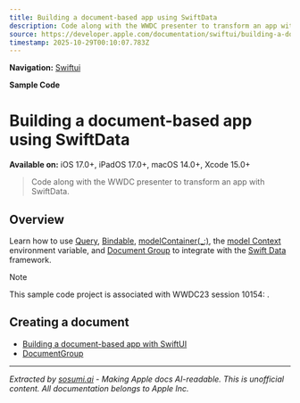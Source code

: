 ```yaml
---
title: Building a document-based app using SwiftData
description: Code along with the WWDC presenter to transform an app with SwiftData.
source: https://developer.apple.com/documentation/swiftui/building-a-document-based-app-using-swiftdata
timestamp: 2025-10-29T00:10:07.783Z
---
```


**Navigation:** [Swiftui](/documentation/swiftui)

**Sample Code**

# Building a document-based app using SwiftData

**Available on:** iOS 17.0+, iPadOS 17.0+, macOS 14.0+, Xcode 15.0+

> Code along with the WWDC presenter to transform an app with SwiftData.

## Overview

Learn how to use [Query](/documentation/SwiftData/Query), [Bindable](/documentation/SwiftUI/Bindable), [modelContainer(_:)](/documentation/SwiftUI/View/modelContainer(_:)), the [model Context](/documentation/SwiftUI/EnvironmentValues/modelContext) environment variable, and [Document Group](/documentation/SwiftUI/DocumentGroup) to integrate with the [Swift Data](/documentation/SwiftData) framework.

> [!NOTE]
> This sample code project is associated with WWDC23 session 10154: [](https://developer.apple.com/wwdc23/10154/).

## Creating a document

- [Building a document-based app with SwiftUI](/documentation/swiftui/building-a-document-based-app-with-swiftui)
- [DocumentGroup](/documentation/swiftui/documentgroup)

---

*Extracted by [sosumi.ai](https://sosumi.ai) - Making Apple docs AI-readable.*
*This is unofficial content. All documentation belongs to Apple Inc.*
